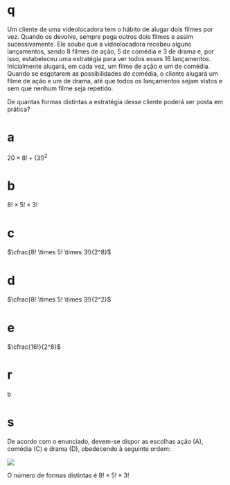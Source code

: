 # q
Um cliente de uma videolocadora tem o hábito de alugar dois filmes por vez. Quando os devolve, sempre pega outros dois filmes e assim sucessivamente. Ele soube que a videolocadora recebeu alguns lançamentos, sendo 8 filmes de ação, 5 de comédia e 3 de drama e, por isso, estabeleceu uma estratégia para ver todos esses 16 lançamentos. Inicialmente alugará, em cada vez, um filme de ação e um de comédia. Quando se esgotarem as possibilidades de comédia, o cliente alugará um filme de ação e um de drama, até que todos os lançamentos sejam vistos e sem que nenhum filme seja repetido.

De quantas formas distintas a estratégia desse cliente poderá ser posta em prática?

# a
$20 \times 8! + (3!)^2$

# b
$8! \times 5! \times 3!$

# c
$\cfrac{8! \times 5! \times 3!}{2^8}$

# d
$\cfrac{8! \times 5! \times 3!}{2^2}$

# e
$\cfrac{16!}{2^8}$

# r
b

# s
De acordo com o enunciado, devem-se dispor as escolhas ação (A), comédia (C) e drama (D), obedecendo à seguinte ordem:

![](https://firebasestorage.googleapis.com/v0/b/firebase-enemio.appspot.com/o/questoes%2F374%2F0c4e8660-088a-fb52-3576-725a0612d01a.png?alt=media\&token=3ee0b70c-fc46-4bab-8a8c-d7b942a362a4)

O número de formas distintas é $8! \times 5! \times 3!$
